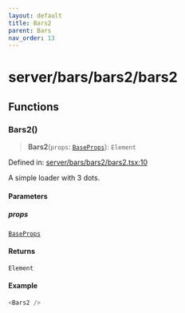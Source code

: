 ```yaml
---
layout: default
title: Bars2
parent: Bars
nav_order: 13
---
```

# server/bars/bars2/bars2

## Functions

### Bars2()

> **Bars2**(`props`: [`BaseProps`](../../common/base/base/README.md#baseprops)): `Element`

Defined in: [server/bars/bars2/bars2.tsx:10](https://github.com/react18-tools/turborepo-template/blob/76e11a03ce743685b3981fb25ca890c3ce54662c/lib/src/server/bars/bars2/bars2.tsx#L10)

A simple loader with 3 dots.

#### Parameters

##### props

[`BaseProps`](../../common/base/base/README.md#baseprops)

#### Returns

`Element`

#### Example

```ts
<Bars2 />
```
